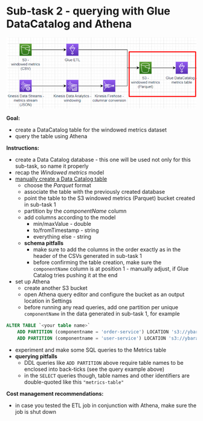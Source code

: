 # Sub-task 2 - querying with Glue DataCatalog and Athena

![](../materials/diagrams/task2-focus.png)

**Goal:**
* create a DataCatalog table for the windowed metrics dataset
* query the table using Athena

**Instructions:**
* create a Data Catalog database - this one will be used not only for this sub-task, so name it properly
* recap the _Windowed metrics_ model
* [manually create a Data Catalog table](https://docs.aws.amazon.com/glue/latest/dg/console-tables.html)
    * choose the _Parquet_ format
    * associate the table with the previously created database
    * point the table to the S3 windowed metrics (Parquet) bucket created in sub-task 1
    * partition by the _componentName_ column
    * add columns according to the model
      * min/maxValue - double
      * to/fromTimestamp - string
      * everything else - string
    * **schema pitfalls**
      * make sure to add the columns in the order exactly as in the header of the CSVs generated in sub-task 1
      * before confirming the table creation, make sure the `componentName` column is at position 1 - manually adjust, if Glue Catalog tries pushing it at the end
* set up Athena
  * create another S3 bucket 
  * open Athena query editor and configure the bucket as an output location in Settings
  * before running any read queries, add one partition per unique `componentName` in the data generated in sub-task 1, for example
```sql
ALTER TABLE `<your table name>`
    ADD PARTITION (componentname = 'order-service') LOCATION 's3://ybaranouski-dt4j-metrics-table/order-service/'
    ADD PARTITION (componentname = 'user-service') LOCATION 's3://ybaranouski-dt4j-metrics-table/user-service/';
```
* experiment and make some SQL queries to the Metrics table
* **querying pitfalls**
  * DDL queries like `ADD PARTITION` above require table names to be enclosed into back-ticks (see the query example above)
  * in the `SELECT` queries though, table names and other identifiers are double-quoted like this `"metrics-table"`

**Cost management recommendations:**
* in case you tested the ETL job in conjunction with Athena, make sure the job is shut down